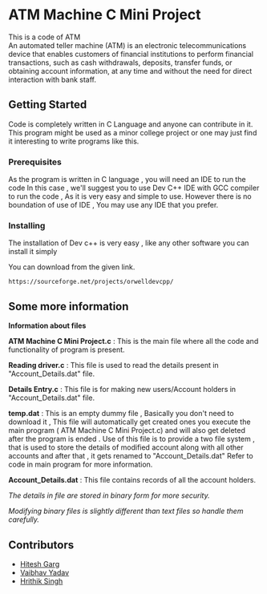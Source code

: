 # ATM Machine C Mini Project

This is a code of ATM  
An automated teller machine (ATM) is an electronic telecommunications device that enables customers of financial institutions to perform financial transactions, such as cash withdrawals, deposits, transfer funds, or obtaining account information, at any time and without the need for direct interaction with bank staff.

## Getting Started

Code is completely written in C Language and anyone can contribute in it.
This program might be used as a minor college project or one may just find it interesting to write programs like this.

### Prerequisites

As the program is  written in C language , you will need an IDE to run the code 
In this case , we'll suggest you to use Dev C++ IDE with GCC compiler to run the code , As it is very easy and simple to use.
However there is no boundation of use of IDE , You may use any IDE that you prefer.

### Installing

The installation of Dev c++ is very easy , like any other software you can install it simply

You can download from the given link.

```
https://sourceforge.net/projects/orwelldevcpp/
```

## Some more information 

**Information about files**

**ATM Machine C Mini Project.c** : This is the main file where all the code and functionality of program is present.

**Reading driver.c** : This file is used to read the details present in "Account_Details.dat" file.

**Details Entry.c** : This file is for making new users/Account holders in "Account_Details.dat" file.

**temp.dat** : This is an empty dummy file , Basically you don't need to download it , This file will automatically get created ones you execute the main program ( ATM Machine C Mini Project.c) and will also get deleted after the program is ended .
Use of this file is to provide a two file system , that is used to store the details of modified account along with all other accounts and after that , it gets renamed to "Account_Details.dat"
Refer to code in main program for more information.

**Account_Details.dat** : This file contains records of all the account holders.
 
*The details in file are stored in binary form for more security.*
 
*Modifying binary files is slightly different than text files so handle them carefully.*

## Contributors

* <a href="https://github.com/hiteshgarg123/">Hitesh Garg</a> 
* <a href="https://github.com/vaibhav2vicky/">Vaibhav Yadav</a>
* <a href="https://github.com/hrithik73/">Hrithik Singh</a>

